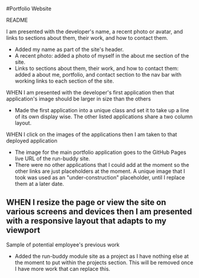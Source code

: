 #Portfolio Website 

README

 I am presented with the developer's name, a recent photo or avatar, and links to sections about them, their work, and how to contact them.
- Added my name as part of the site's header.
- A recent photo: added a photo of myself in the about me section of the site.
- Links to sections about them, their work, and how to contact them: added a about me, portfolio, and contact section to the nav bar with working links to each section of the site. 

WHEN I am presented with the developer's first application then that application's image should be larger in size than the others
- Made the first application into a unique class and set it to take up a line of its own display wise. The other listed applications share a two column layout. 

WHEN I click on the images of the applications then I am taken to that deployed application
- The image for the main portfolio application goes to the GitHub Pages live URL of the run-buddy site.
- There were no other applications that I could add at the moment so the other links are just placeholders at the moment. A unique image that I took was used as an "under-construction" placeholder, until I replace them at a later date. 

WHEN I resize the page or view the site on various screens and devices then I am presented with a responsive layout that adapts to my viewport
- 

 
Sample of potential employee's previous work 
- Added the run-buddy module site as a project as I have nothing else at the moment to put within the projects section. This will be removed once I have more work that can replace this. 